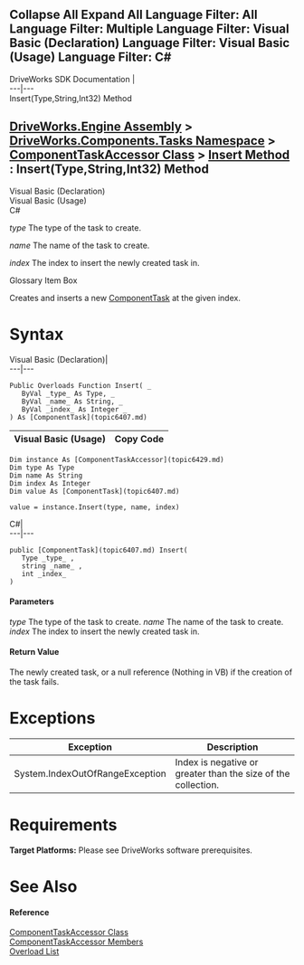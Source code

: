 Collapse All Expand All Language Filter: All  Language Filter: Multiple  Language Filter: Visual Basic (Declaration) Language Filter: Visual Basic (Usage) Language Filter: C#  
---  
DriveWorks SDK Documentation  |   
---|---  
Insert(Type,String,Int32) Method   
  
[DriveWorks.Engine Assembly](topic2156.md) > [DriveWorks.Components.Tasks Namespace](topic6391.md) > [ComponentTaskAccessor Class](topic6429.md) > [Insert Method](topic6445.md) : Insert(Type,String,Int32) Method  
---  
  
Visual Basic (Declaration)    
Visual Basic (Usage)    
C# 

_type_
    The type of the task to create.

_name_
    The name of the task to create.

_index_
    The index to insert the newly created task in.

Glossary Item Box

Creates and inserts a new [ComponentTask](topic6407.md) at the given index. 

# Syntax

Visual Basic (Declaration)|   
---|---  
      
    
    Public Overloads Function Insert( _
       ByVal _type_ As Type, _
       ByVal _name_ As String, _
       ByVal _index_ As Integer _
    ) As [ComponentTask](topic6407.md)  
  
Visual Basic (Usage)| Copy Code  
---|---  
      
    
    Dim instance As [ComponentTaskAccessor](topic6429.md)
    Dim type As Type
    Dim name As String
    Dim index As Integer
    Dim value As [ComponentTask](topic6407.md)
     
    value = instance.Insert(type, name, index)  
  
C#|   
---|---  
      
    
    public [ComponentTask](topic6407.md) Insert( 
       Type _type_ ,
       string _name_ ,
       int _index_
    )  
  
#### Parameters

 _type_
    The type of the task to create.
_name_
    The name of the task to create.
_index_
    The index to insert the newly created task in.

#### Return Value

The newly created task, or a null reference (Nothing in VB) if the creation of the task fails.

# Exceptions

Exception| Description  
---|---  
System.IndexOutOfRangeException| Index is negative or greater than the size of the collection.  
  
# Requirements

**Target Platforms:** Please see DriveWorks software prerequisites.

# See Also

#### Reference

[ComponentTaskAccessor Class](topic6429.md)   
[ComponentTaskAccessor Members](topic6430.md)   
[Overload List](topic6445.md)



